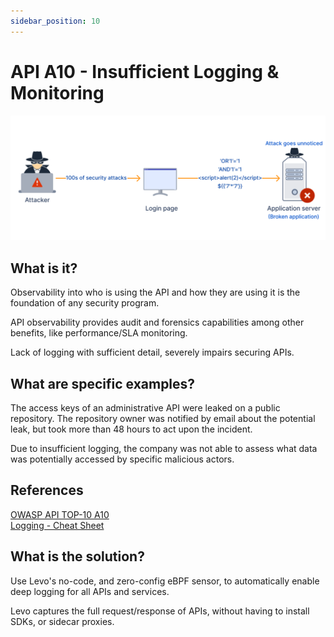 ```yaml
---
sidebar_position: 10
---
```


# API A10 - Insufficient Logging & Monitoring
![POOR-LOGGING](../assets/API-Top-10/A10-Insufficient-Logging-Monitoring.svg)

## What is it?
Observability into who is using the API and how they are using it is the foundation of any security program.

API observability provides audit and forensics capabilities among other benefits, like performance/SLA monitoring.

Lack of logging with sufficient detail, severely impairs securing APIs.

## What are specific examples?
The access keys of an administrative API were leaked on a public repository. The repository owner was notified by email about the potential leak, but took more than 48 hours to act upon the incident.

Due to insufficient logging, the company was not able to assess what data was potentially accessed by specific malicious actors.

## References
[OWASP API TOP-10 A10](https://owasp.org/www-project-api-security/)  
[Logging - Cheat Sheet](https://github.com/OWASP/ASVS/blob/master/4.0/en/0x15-V7-Error-Logging.md)


## What is the solution?
Use Levo's no-code, and zero-config eBPF sensor, to automatically enable deep logging for all APIs and services. 

Levo captures the full request/response of APIs, without having to install SDKs, or sidecar proxies.
